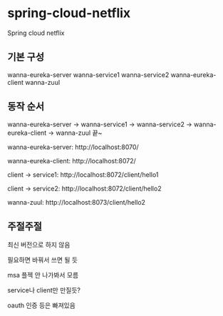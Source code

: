 # spring-cloud-netflix

Spring cloud netflix
 
## 기본 구성

wanna-eureka-server
wanna-service1
wanna-service2
wanna-eureka-client
wanna-zuul

## 동작 순서

wanna-eureka-server -> wanna-service1 -> wanna-service2 -> wanna-eureka-client -> wanna-zuul 끝~  

wanna-eureka-server: http://localhost:8070/

wanna-eureka-client: http://localhost:8072/

client -> service1: http://localhost:8072/client/hello1

client -> service2: http://localhost:8072/client/hello2

wanna-zuul: http://localhost:8073/client/hello2

## 주절주절

최신 버전으로 하지 않음

필요하면 바꿔서 쓰면 될 듯 

msa 플젝 안 나가봐서 모름

service나 client만 만질듯?

oauth 인증 등은 빠져있음
